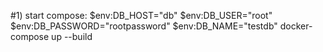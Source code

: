 #1) start compose: 
$env:DB_HOST="db" 
$env:DB_USER="root"
$env:DB_PASSWORD="rootpassword"
$env:DB_NAME="testdb"
docker-compose up --build
